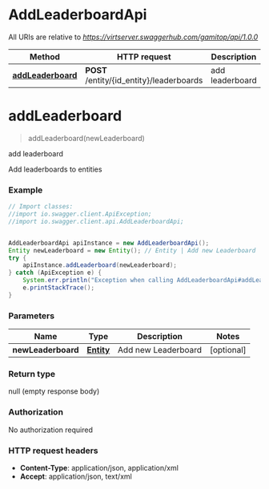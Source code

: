 # AddLeaderboardApi

All URIs are relative to *https://virtserver.swaggerhub.com/gamitop/api/1.0.0*

Method | HTTP request | Description
------------- | ------------- | -------------
[**addLeaderboard**](AddLeaderboardApi.md#addLeaderboard) | **POST** /entity/{id_entity}/leaderboards | add leaderboard


<a name="addLeaderboard"></a>
# **addLeaderboard**
> addLeaderboard(newLeaderboard)

add leaderboard

Add leaderboards to entities

### Example
```java
// Import classes:
//import io.swagger.client.ApiException;
//import io.swagger.client.api.AddLeaderboardApi;


AddLeaderboardApi apiInstance = new AddLeaderboardApi();
Entity newLeaderboard = new Entity(); // Entity | Add new Leaderboard
try {
    apiInstance.addLeaderboard(newLeaderboard);
} catch (ApiException e) {
    System.err.println("Exception when calling AddLeaderboardApi#addLeaderboard");
    e.printStackTrace();
}
```

### Parameters

Name | Type | Description  | Notes
------------- | ------------- | ------------- | -------------
 **newLeaderboard** | [**Entity**](Entity.md)| Add new Leaderboard | [optional]

### Return type

null (empty response body)

### Authorization

No authorization required

### HTTP request headers

 - **Content-Type**: application/json, application/xml
 - **Accept**: application/json, text/xml

